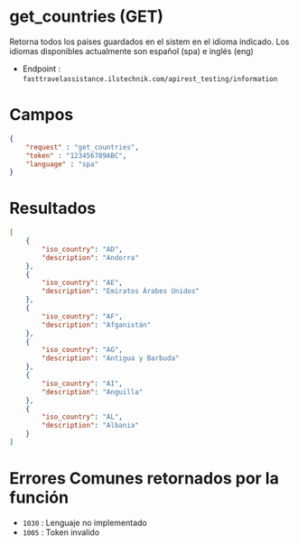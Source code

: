 # get_countries (GET)

Retorna todos los paises guardados en el sistem en el idioma indicado. Los idiomas disponibles actualmente son español (spa) e inglés (eng)

* Endpoint : ```fasttravelassistance.ilstechnik.com/apirest_testing/information```

# Campos

```JSON
{
    "request" : "get_countries",
    "token" : "123456789ABC",
    "language" : "spa"
}
```

# Resultados

```JSON
[
    {
        "iso_country": "AD",
        "description": "Andorra"
    },
    {
        "iso_country": "AE",
        "description": "Emiratos Árabes Unidos"
    },
    {
        "iso_country": "AF",
        "description": "Afganistán"
    },
    {
        "iso_country": "AG",
        "description": "Antigua y Barbuda"
    },
    {
        "iso_country": "AI",
        "description": "Anguilla"
    },
    {
        "iso_country": "AL",
        "description": "Albania"
    }
]
```

# Errores Comunes retornados por la función

* ```1030``` : Lenguaje no implementado
* ```1005``` : Token invalido